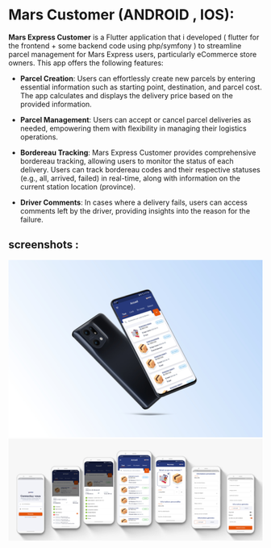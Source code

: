 # Mars Customer (ANDROID , IOS):

**Mars Express Customer** is a Flutter application that i developed ( flutter for the frontend + some backend code using php/symfony ) to streamline parcel management for Mars Express users, particularly eCommerce store owners. This app offers the following features:

- **Parcel Creation**: Users can effortlessly create new parcels by entering essential information such as starting point, destination, and parcel cost. The app calculates and displays the delivery price based on the provided information.

- **Parcel Management**: Users can accept or cancel parcel deliveries as needed, empowering them with flexibility in managing their logistics operations.

- **Bordereau Tracking**: Mars Express Customer provides comprehensive bordereau tracking, allowing users to monitor the status of each delivery. Users can track bordereau codes and their respective statuses (e.g., all, arrived, failed) in real-time, along with information on the current station location (province).

- **Driver Comments**: In cases where a delivery fails, users can access comments left by the driver, providing insights into the reason for the failure.

## screenshots :
![mockup.jpg](./screenshots/mockupHQ.jpg)
![mars-express-customer.png](./screenshots/mars-express-customer.png)
